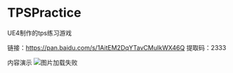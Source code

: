# TPSPractice
UE4制作的tps练习游戏

链接：https://pan.baidu.com/s/1AitEM2DqYTavCMuIkWX46Q 
提取码：2333 

内容演示
![图片加载失败](https://github.com/skavenikitclaw/TPSPractice/blob/main/ShowGame.gif)
